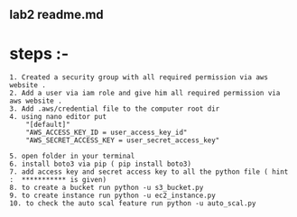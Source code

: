 ## lab2 readme.md

# steps :- 
    1. Created a security group with all required permission via aws website .
    2. Add a user via iam role and give him all required permission via aws website .
    3. Add .aws/credential file to the computer root dir
    4. using nano editor put 
        "[default]"
        "AWS_ACCESS_KEY_ID = user_access_key_id"
        "AWS_SECRET_ACCESS_KEY = user_secret_access_key"

    5. open folder in your terminal
    6. install boto3 via pip ( pip install boto3)
    7. add access key and secret access key to all the python file ( hint :  *********** is given)
    8. to create a bucket run python -u s3_bucket.py
    9. to create instance run python -u ec2_instance.py
    10. to check the auto scal feature run python -u auto_scal.py